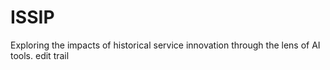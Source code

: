 # ISSIP
Exploring the impacts of historical service innovation through the lens of AI tools. 
edit trail

